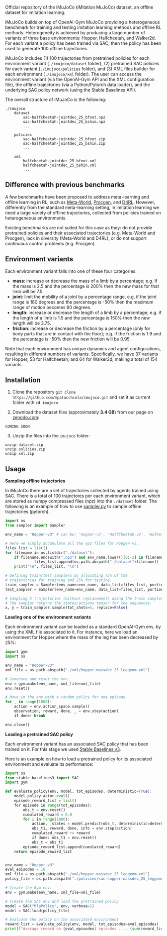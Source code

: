Official repository of the iMuJoCo (iMitation MuJoCo) dataset, an offline dataset for imitation learning.

iMuJoCo builds on top of OpenAI-Gym MuJoCo providing a heterogeneous benchmark for training and testing imitation learning methods and offline RL methods. Heterogeneity is achieved by producing a large number of variants of three base environments: Hopper, Halfcheetah, and Walker2d. For each variant a policy has been trained via SAC, then the policy has been used to generate 100 offline trajectories. 

iMuJoCo includes (1) 100 trajectories from pretrained policies for each environment variant (`./imujoco/dataset` folder), (2) pretrained SAC policies for each variant (`./imujoco/policies` folder), and (3) XML files builder for each environment (`./imujoco/xml` folder). The user can access the environment variant (via the OpenAI-Gym API and the XML configuration file), the offline trajectories (via a Python/Pytorch data loader), and the underlying SAC policy network (using the Stable Baselines API). 

The overall structure of iMuJoCo is the following:

```
./imujoco
    dataset
        sac-halfcheetah-jointdec_25_bfoot.npz
        sac-halfcheetah-jointdec_25_bshin.npz
        ...
        
    policies
        sac-halfcheetah-jointdec_25_bfoot.zip
        sac-halfcheetah-jointdec_25_bshin.zip
        ...
        
    xml
        halfcheetah-jointdec_25_bfoot.xml
        halfcheetah-jointdec_25_bshin.xml
        ...
```


Difference with previous benchmarks
----------------------------------

A few benchmarks have been proposed to address meta-learning and offline learning in RL, such as [Meta-World](https://meta-world.github.io/), [Procgen](https://github.com/openai/procgen), and [D4RL](https://arxiv.org/abs/2004.07219). However, differently from the standard meta-learning setting, in imitation learning we need a large variety of offline trajectories, collected from policies trained on heterogeneous environments. 

Existing benchmarks are not suited for this case as they: do not provide pretrained policies and their associated trajectories (e.g. Meta-World and Procgen), lack in diversity (Meta-World and D4RL), or do not support continuous control problems (e.g. Procgen).

Environment variants
--------------------

Each environment variant falls into one of these four categories:

- **mass**: increase or decrease the mass of a limb by a percentage; e.g. if the mass is 2.5 and the percentage is 200% then the new mass for that limb will be 7.5.
- **joint**: limit the mobility of a joint by a percentage range, e.g. if the joint range is 180 degrees and the percentage is -50% then the maximum range of motion becomes 90 degrees.
- **length**: increase or decrease the length of a limb by a percentage; e.g. if the length of a limb is 1.5 and the percentage is 150% then the new length will be 3.75.
- **friction**: increase or decrease the friction by a percentage (only for body parts that are in contact with the floor); e.g. if the friction is 1.9 and the percentage is -50% then the new friction will be 0.95.

Note that each environment has unique dynamics and agent configurations, resulting in different numbers of variants. Specifically, we have 37 variants for Hopper, 53 for Halfcheetah, and 64 for Walker2d, making a total of 154 variants.

Installation
------------

1. Clone the repository `git clone https://github.com/mpatacchiola/imujoco.git` and set it as current folder with `cd imujoco`

2. Download the dataset files (approximately **3.4 GB**) from our page on [zenodo.com](https://zenodo.org/):
 
```
COMING SOON
```

3. Unzip the files into the `imujoco` folder: 

```
unzip dataset.zip
unzip policies.zip
unzip xml.zip
```

Usage
------

**Sampling offline trajectories**

In iMuJoCo there are a set of trajectories collected by agents trained using SAC. There is a total of 100 trajectores per each environment variant, which are stored as numpy compressed files (npz) into the `./dataset` folder. The following is an example of how to use [sampler.py](./sampler.py) to sample offline trajectories (pytorch).

```python
import os
from sampler import Sampler

env_name = "Hopper-v3" # can be: 'Hopper-v3', 'HalfCheetah-v3', 'Walker2d-v3'.

# Here we simply accumulate all the npz files for Hopper-v3.
files_list = list()
for filename in os.listdir("./dataset"):
    if filename.endswith(".npz") and env_name.lower()[0:-2] in filename: 
             files_list.append(os.path.abspath("./dataset"+filename))
    print("\n", files_list, "\n")

# Defining train/test samplers by allocating 75% of the 
# trajectories for training and 25% for testing.
train_sampler = Sampler(env_name=env_name, data_list=files_list, portion=(0.0,0.75))
test_sampler = Sampler(env_name=env_name, data_list=files_list, portion=(0.75,1.0))

# Sampling 5 trajectories (without replacement) using the train sampler
# The sampler returns the states/actions tensor for the sequences.
x, y = train_sampler.sample(tot_shots=5, replace=False)
```

**Loading one of the environment variants**

Each environment variant can be loaded as a standard OpenAI-Gym env, by using the XML file associated to it. For instance, here we load an environment for Hopper where the mass of the leg has been decreased by 25%:

```python
import gym
import os

env_name = "Hopper-v3"
xml_file = os.path.abspath("./xml/hopper-massdec_25_leggeom.xml")

# Generate and reset the env.
env = gym.make(env_name, xml_file=xml_file)
env.reset()

# Move in the env with a random policy for one episode.
for _ in range(1000):
    action = env.action_space.sample() 
    observation, reward, done, _ = env.step(action)
    if done: break

env.close()
```

**Loading a pretrained SAC policy**

Each environment variant has an associated SAC policy that has been trained on it. For this stage we used [Stable Baselines v3](https://stable-baselines3.readthedocs.io).

Here is an example on how to load a pretrained policy for its associated environment and evaluate its performance:

```python
import os
from stable_baselines3 import SAC
import gym

def evaluate_policy(env, model, tot_episodes, deterministic=True): 
    model.policy.actor.eval()
    episode_reward_list = list()
    for episode in range(tot_episodes):
        obs_t = env.reset()
        cumulated_reward = 0.0
        for i in range(1000):            
            action, _states = model.predict(obs_t, deterministic=deterministic)
            obs_t1, reward, done, info = env.step(action)
            cumulated_reward += reward
            if done: obs_t1 = env.reset()   
            obs_t = obs_t1           
        episode_reward_list.append(cumulated_reward)
    return episode_reward_list


env_name = "Hopper-v3"
eval_episodes = 10
xml_file = os.path.abspath("./xml/hopper-massdec_25_leggeom.xml")
policy_file = os.path.abspath("./policies/sac-hopper-massdec_25_leggeom.zip")

# Create the Gym env.
env = gym.make(env_name, xml_file=xml_file)

# Create the SAC env and load the pretrained policy
model = SAC("MlpPolicy", env, verbose=1)
model = SAC.load(policy_file)

# Evaluate the policy on the associated environment
reward_list = evaluate_policy(env, model, tot_episodes=eval_episodes)
print(f"Average reward on {eval_episodes} episodes .... {sum(reward_list)/len(reward_list)}")
```



